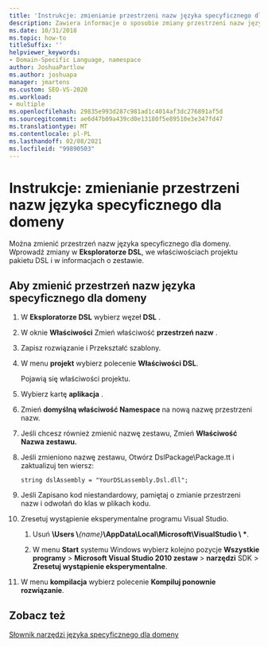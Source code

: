 ```yaml
---
title: 'Instrukcje: zmienianie przestrzeni nazw języka specyficznego dla domeny'
description: Zawiera informacje o sposobie zmiany przestrzeni nazw języka specyficznego dla domeny.
ms.date: 10/31/2018
ms.topic: how-to
titleSuffix: ''
helpviewer_keywords:
- Domain-Specific Language, namespace
author: JoshuaPartlow
ms.author: joshuapa
manager: jmartens
ms.custom: SEO-VS-2020
ms.workload:
- multiple
ms.openlocfilehash: 29835e993d287c981ad1c4014af3dc276891af5d
ms.sourcegitcommit: ae6d47b09a439cd0e13180f5e89510e3e347fd47
ms.translationtype: MT
ms.contentlocale: pl-PL
ms.lasthandoff: 02/08/2021
ms.locfileid: "99890503"
---
```

# <a name="how-to-change-the-namespace-of-a-domain-specific-language"></a>Instrukcje: zmienianie przestrzeni nazw języka specyficznego dla domeny

Można zmienić przestrzeń nazw języka specyficznego dla domeny. Wprowadź zmiany w **Eksploratorze DSL**, we właściwościach projektu pakietu DSL i w informacjach o zestawie.

## <a name="to-change-the-namespace-of-a-domain-specific-language"></a>Aby zmienić przestrzeń nazw języka specyficznego dla domeny

1. W **Eksploratorze DSL** wybierz węzeł **DSL** .

2. W oknie **Właściwości** Zmień właściwość **przestrzeń nazw** .

3. Zapisz rozwiązanie i Przekształć szablony.

4. W menu **projekt** wybierz polecenie **Właściwości DSL**.

   Pojawią się właściwości projektu.

5. Wybierz kartę **aplikacja** .

6. Zmień **domyślną właściwość Namespace** na nową nazwę przestrzeni nazw.

7. Jeśli chcesz również zmienić nazwę zestawu, Zmień **Właściwość Nazwa zestawu.**

8. Jeśli zmieniono nazwę zestawu, Otwórz DslPackage\Package.tt i zaktualizuj ten wiersz:

   `string dslAssembly = "YourDSLassembly.Dsl.dll";`

9. Jeśli Zapisano kod niestandardowy, pamiętaj o zmianie przestrzeni nazw i odwołań do klas w plikach kodu.

10. Zresetuj wystąpienie eksperymentalne programu Visual Studio.

    1. Usuń **\Users \\**_{name}_**\AppData\Local\Microsoft\VisualStudio \\ \***.

    2. W menu **Start** systemu Windows wybierz kolejno pozycje **Wszystkie programy**  >  **Microsoft Visual Studio 2010 zestaw**  >  **narzędzi** SDK  >  **Zresetuj wystąpienie eksperymentalne**.

11. W menu **kompilacja** wybierz polecenie **Kompiluj ponownie rozwiązanie**.

## <a name="see-also"></a>Zobacz też

[Słownik narzędzi języka specyficznego dla domeny](/previous-versions/bb126564(v=vs.100))